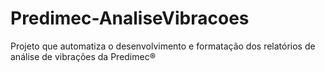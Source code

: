 # Predimec-AnaliseVibracoes
Projeto que automatiza o desenvolvimento e formatação dos relatórios de análise de vibrações da Predimec®️  
